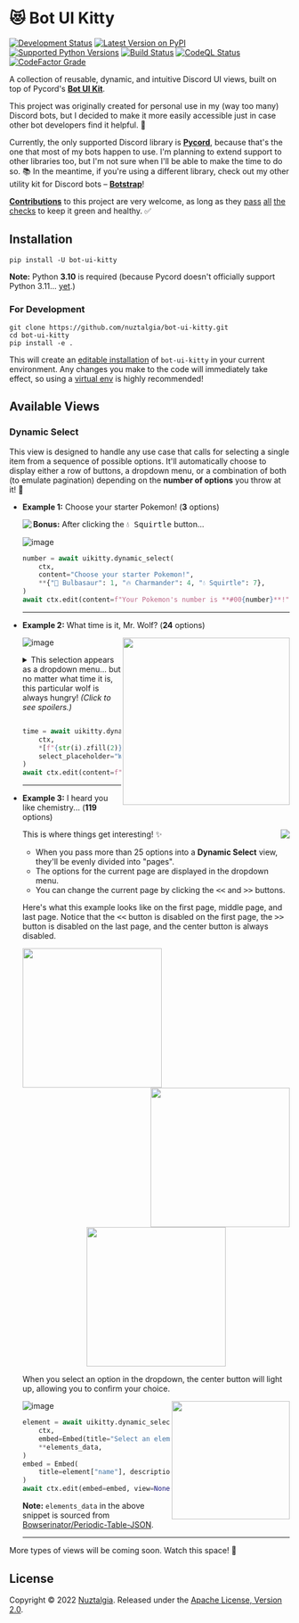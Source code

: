 # 😻 Bot UI Kitty

[![Development Status](https://img.shields.io/pypi/status/bot-ui-kitty?color=orange)](https://pypi.org/project/bot-ui-kitty/)
[![Latest Version on PyPI](https://img.shields.io/pypi/v/bot-ui-kitty)](https://pypi.org/project/bot-ui-kitty/)
[![Supported Python Versions](https://img.shields.io/pypi/pyversions/bot-ui-kitty)](https://pypi.org/project/bot-ui-kitty/)
[![Build Status](https://img.shields.io/github/workflow/status/nuztalgia/bot-ui-kitty/Build)](https://github.com/nuztalgia/bot-ui-kitty/actions/workflows/build.yml)
[![CodeQL Status](https://img.shields.io/github/workflow/status/nuztalgia/bot-ui-kitty/CodeQL?label=codeQL)](https://github.com/nuztalgia/bot-ui-kitty/actions/workflows/codeql.yml)
[![CodeFactor Grade](https://img.shields.io/codefactor/grade/github/nuztalgia/bot-ui-kitty/main?label=codefactor)](https://www.codefactor.io/repository/github/nuztalgia/bot-ui-kitty)

A collection of reusable, dynamic, and intuitive Discord UI views, built on top
of Pycord's [**Bot UI Kit**](https://docs.pycord.dev/en/master/api/ui_kit.html).

This project was originally created for personal use in my (way too many)
Discord bots, but I decided to make it more easily accessible just in case other
bot developers find it helpful. 💜

Currently, the only supported Discord library is **[Pycord]**, because that's
the one that most of my bots happen to use. I'm planning to extend support to
other libraries too, but I'm not sure when I'll be able to make the time to do
so. 📚 In the meantime, if you're using a different library, check out my other
utility kit for Discord bots – **[Botstrap]**!

[pycord]: https://github.com/Pycord-Development/pycord
[botstrap]: https://github.com/nuztalgia/botstrap

[**Contributions**][1] to this project are very welcome, as long as they
[pass](https://results.pre-commit.ci/latest/github/nuztalgia/bot-ui-kitty/main)
[all](https://github.com/nuztalgia/bot-ui-kitty/actions/workflows/build.yml)
[the](https://github.com/nuztalgia/bot-ui-kitty/actions/workflows/codeql.yml)
[checks](https://www.codefactor.io/repository/github/nuztalgia/bot-ui-kitty) to
keep it green and healthy. ✅

[1]: https://github.com/nuztalgia/bot-ui-kitty/blob/main/.github/contributing.md

## Installation

```
pip install -U bot-ui-kitty
```

**Note:** Python **3.10** is required (because Pycord doesn't officially support
Python 3.11... [yet].)

[yet]: https://github.com/Pycord-Development/pycord/blob/master/CHANGELOG.md

### For Development

```
git clone https://github.com/nuztalgia/bot-ui-kitty.git
cd bot-ui-kitty
pip install -e .
```

This will create an [editable installation] of `bot-ui-kitty` in your current
environment. Any changes you make to the code will immediately take effect, so
using a [virtual env] is highly recommended!

[editable installation]:
  https://pip.pypa.io/en/stable/topics/local-project-installs/#editable-installs
[virtual env]: https://docs.python.org/3/tutorial/venv.html

## Available Views

### Dynamic Select

This view is designed to handle any use case that calls for selecting a single
item from a sequence of possible options. It'll automatically choose to display
either a row of buttons, a dropdown menu, or a combination of both (to emulate
pagination) depending on the **number of options** you throw at it! 🤹

- **Example 1:** Choose your starter Pokemon! (**3** options)

  <img align="left" src="https://user-images.githubusercontent.com/95021853/202794482-60a5ca50-7593-4f66-a160-3ba1509d4d84.png">

  **Bonus:** After clicking the <kbd>💧 Squirtle</kbd> button...

  ![image](https://user-images.githubusercontent.com/95021853/202794731-4586fcfd-e59d-42d2-b3d4-8bb410b8def7.png)

  ```py
  number = await uikitty.dynamic_select(
      ctx,
      content="Choose your starter Pokemon!",
      **{"🌱 Bulbasaur": 1, "🔥 Charmander": 4, "💧 Squirtle": 7},
  )
  await ctx.edit(content=f"Your Pokemon's number is **#00{number}**!", view=None)
  ```

  ***

- **Example 2:** What time is it, Mr. Wolf? (**24** options)

  <img align="right" src="https://user-images.githubusercontent.com/95021853/202796751-5f541611-4806-4918-ad34-aa347f92b807.png" width=300>

  ![image](https://user-images.githubusercontent.com/95021853/202798098-196a1976-c326-4096-870a-89593f613fa1.png)

  <details>
  <summary>
  This selection appears as a dropdown menu... but no matter what time it is,
  this particular wolf is always hungry! <i>(Click to see spoilers.)</i><p></p>
  </summary>
  <img src="https://user-images.githubusercontent.com/95021853/202798702-cb7d88e1-4c6e-488e-aa0a-5a93e969a2a3.png">
  </details>

  ```py
  time = await uikitty.dynamic_select(
      ctx,
      *[f"{str(i).zfill(2)}:00" for i in range(24)],
      select_placeholder="What time is it, Mr. Wolf?",
  )
  await ctx.edit(content=f"It's ~~{time}~~ **DINNER TIME!!!**", view=None)
  ```

  ***

- **Example 3:** I heard you like chemistry... (**119** options)

  <img align="right" src="https://user-images.githubusercontent.com/95021853/202812334-ac9ee8a9-3083-4276-b0b2-edbcf8cef30e.png">

  This is where things get interesting! ✨

  - When you pass more than 25 options into a **Dynamic Select** view, they'll
    be evenly divided into "pages".
  - The options for the current page are displayed in the dropdown menu.
  - You can change the current page by clicking the <kbd><<</kbd> and
    <kbd>>></kbd> buttons.

  Here's what this example looks like on the first page, middle page, and last
  page. Notice that the <kbd><<</kbd> button is disabled on the first page, the
  <kbd>>></kbd> button is disabled on the last page, and the center button is
  always disabled.

  <img align="left" src="https://user-images.githubusercontent.com/95021853/202810734-38a2bbaa-dc09-49d5-985b-2e79083c8ecc.png" width=250>
  <img align="right" src="https://user-images.githubusercontent.com/95021853/202811225-7e02d68e-1865-4bff-9d0e-dd43f1bcbfe8.png" width=250>
  <p align="center"><img src="https://user-images.githubusercontent.com/95021853/202811048-1804731c-4f9d-455c-9137-ce4a02850b01.png" width=250></p>

  When you select an option in the dropdown, the center button will light up,
  allowing you to confirm your choice.

  <img align="right" src="https://user-images.githubusercontent.com/95021853/202820828-89776e90-fc09-45d3-a95f-3dbdb06cedbc.png" height=212>

  ![image](https://user-images.githubusercontent.com/95021853/202818792-4554f2a7-ec01-4057-9537-2c398a020ebf.png)

  ```py
  element = await uikitty.dynamic_select(
      ctx,
      embed=Embed(title="Select an element to learn more about it!", color=color),
      **elements_data,
  )
  embed = Embed(
      title=element["name"], description=element["summary"], url=element["source"],
  )
  await ctx.edit(embed=embed, view=None)
  ```

  **Note:** `elements_data` in the above snippet is sourced from
  [Bowserinator/Periodic-Table-JSON][periodic-table-json].

  [periodic-table-json]: https://github.com/Bowserinator/Periodic-Table-JSON

  ***

More types of views will be coming soon. Watch this space! 👀

## License

Copyright © 2022 [Nuztalgia](https://github.com/nuztalgia). Released under the
[Apache License, Version 2.0][license].

[license]: https://github.com/nuztalgia/bot-ui-kitty/blob/main/LICENSE
